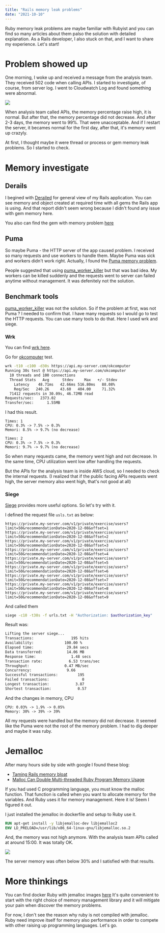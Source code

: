 ```yaml
---
title: "Rails memory leak problems"
date: "2021-10-10"
---
```


<!-- Checking.... -->

Ruby memory leak problems are maybe familiar with Rubyist and you can find so many articles about them palso the solution with detailed explanation. As a Rails developer, I also stuck on that, and I want to share my experience. Let's start!

# Problem showed up

<!-- part 1 -->

One morning, I woke up and received a message from the analysis team. They received 502 code when calling APIs. I started to investigate, of course, from server log. I went to Cloudwatch Log and found something were abnormal.

<img src="/images/high-memory-graph.png" />

<!-- part 1.5 -->

When analysis team called APIs, the memory percentage raise high, it is normal. But after that, the memory percentage did not decrease. And after 2-3 days, the memory went to 99%. That were unacceptable. And if I restart the server, it becames normal for the first day, after that, it's memory went up crazyly.

At first, I thought maybe it were thread or process or gem memory leak problems. So I started to check.

# Memory investigate

## Derails

<!-- part 2 -->

I begined with [Derailed](https://github.com/zombocom/derailed_benchmarks) for general view of my Rails application. You can see memory and object created at required time with all gems the Rails app is using.
And that report didn't seem wrong because I didn't found any issue with gem memory here.

You also can find the gem with memory problem [here](https://github.com/ASoftCo/leaky-gems)

## Puma

<!-- part 3 -->

So maybe Puma - the HTTP server of the app caused problem.
I received so many requests and use workers to handle them. Maybe Puma was sick and workers didn't work right. Actually, I found the [Puma memory problem](https://github.com/puma/puma/issues/342).

People suggested that using [puma_worker_killer](https://github.com/zombocom/puma_worker_killer) but that was bad idea. My workers can be killed suddenly and the requests went to server can failed anytime without management. It was defenitely not the solution.

## Benchmark tools

<!-- part 4 -->

[puma_worker_killer](https://github.com/zombocom/puma_worker_killer) was not the solution. So if the problem at first, was not Puma ? I needed to confirm that. I have many requests so I would go to test the HTTP requests. You can use many tools to do that. Here I used wrk and siege.

### Wrk

<!-- part 5 -->

You can find [wrk here](https://github.com/wg/wrk).

Go for [okcomputer](https://github.com/sportngin/okcomputer) test.

```bash
wrk -t10 -c100 -d30s https://api.my-server.com/okcomputer
Running 30s test @ https://api.my-server.com/okcomputer
  10 threads and 100 connections
  Thread Stats   Avg      Stdev     Max   +/- Stdev
    Latency    48.71ms   42.66ms 516.80ms   88.08%
    Req/Sec   240.26     43.60   404.00     71.32%
  71412 requests in 30.09s, 46.72MB read
Requests/sec:   2373.02
Transfer/sec:      1.55MB
```

I had this result.

```
Times: 1
CPU: 0.3% -> 7.5% -> 0.3%
Memori: 8.5% -> 9.7% (no decrease)

Times: 2
CPU: 0.3% -> 7.5% -> 0.3%
Memori: 9.7% -> 9.7% (no decrease)
```

<!-- part 6 -->

So when many requests came, the memory went high and not decrease. In the same time, CPU utilization went low after handling the requests.

But the APIs for the analysis team is inside AWS cloud, so I needed to check the internal requests.
(I realized that if the public facing APIs requests went high, the server memory also went high, that's not good at all)

### Siege

<!-- part 7 -->

[Siege](https://github.com/JoeDog/siege) provides more useful options. So let's try with it.

I defined the request file `usls.txt` as below:

```
https://private.my-server.com/v1/private/exercise/users?limit=50&recommendationDate=2020-12-08&offset=1
https://private.my-server.com/v1/private/exercise/users?limit=50&recommendationDate=2020-12-08&offset=2
https://private.my-server.com/v1/private/exercise/users?limit=50&recommendationDate=2020-12-08&offset=3
https://private.my-server.com/v1/private/exercise/users?limit=50&recommendationDate=2020-12-08&offset=4
https://private.my-server.com/v1/private/exercise/users?limit=50&recommendationDate=2020-12-08&offset=5
https://private.my-server.com/v1/private/exercise/users?limit=50&recommendationDate=2020-12-08&offset=6
https://private.my-server.com/v1/private/exercise/users?limit=50&recommendationDate=2020-12-08&offset=7
https://private.my-server.com/v1/private/exercise/users?limit=50&recommendationDate=2020-12-08&offset=8
https://private.my-server.com/v1/private/exercise/users?limit=50&recommendationDate=2020-12-08&offset=9
```

And called them

```bash
siege -c10 -t30s -f urls.txt -H "Authorization: $authorization_key"
```

<!-- part 8 -->

Result was:

```bash
Lifting the server siege...
Transactions:                 195 hits
Availability:              100.00 %
Elapsed time:               29.84 secs
Data transferred:           14.06 MB
Response time:                1.48 secs
Transaction rate:            6.53 trans/sec
Throughput:                0.47 MB/sec
Concurrency:                9.66
Successful transactions:         195
Failed transactions:               0
Longest transaction:            3.87
Shortest transaction:            0.57
```

And the changes in memory, CPU

```
CPU: 0.03% -> 1.9% -> 0.05%
Memory: 30% -> 39% -> 39%
```

<!-- part 9 -->

All my requests were handled but the memory did not decrease.
It seemed like the Puma were not the root of the memory problem.
I had to dig deeper and maybe it was ruby.

# Jemalloc

<!-- part 10 -->

After many hours side by side with google I found these blog:

- [Taming Rails memory bloat](https://mikeperham.com/2018/04/25/taming-rails-memory-bloat/)
- [Malloc Can Double Multi-threaded Ruby Program Memory Usage](https://www.speedshop.co/2017/12/04/malloc-doubles-ruby-memory.html)

If you had used C programming language, you must know the malloc function. That function is called when you want to allocate memory for the variables. And Ruby uses it for memory management. Here it is! Seem I figured it out.

I just installed the jemalloc in dockerfile and setup to Ruby use it.

```dockerfile
RUN apt-get install -y libjemalloc-dev libjemalloc2
ENV LD_PRELOAD=/usr/lib/x86_64-linux-gnu/libjemalloc.so.2
```

<!-- part 11 -->

And, the memory was not high anymore. With the analysis team APIs called at around 15:00. It was totally OK.

<img src="/images/low-memory-graph.png" />

The server memory was often below 30% and I satisfied with that results.

# More thinkings

<!-- part 12 -->

You can find docker Ruby with jemalloc images [here](https://hub.docker.com/r/swipesense/ruby-jemalloc)
It's quite convenient to start with the right choice of memory management library and it will mitigate your pain when discover the memory problems.

For now, I don't see the reason why ruby is not compiled with jemalloc. Ruby need improve itself for memory also performance in order to compete with other raising up programming languages. Let's go.
